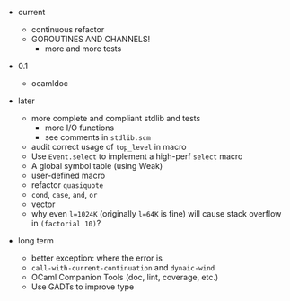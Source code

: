 * current
    * continuous refactor
    * GOROUTINES AND CHANNELS!
        * more and more tests

* 0.1
    * ocamldoc

* later
    * more complete and compliant stdlib and tests
        * more I/O functions
        * see comments in `stdlib.scm`
    * audit correct usage of `top_level` in macro
    * Use `Event.select` to implement a high-perf `select` macro
    * A global symbol table (using Weak)
    * user-defined macro
    * refactor `quasiquote`
    * `cond`, `case`, `and`, `or`
    * vector
    * why even `l=1024K` (originally `l=64K` is fine) will cause stack overflow in `(factorial 10)`?

* long term
    * better exception: where the error is
    * `call-with-current-continuation` and `dynaic-wind`
    * OCaml Companion Tools (doc, lint, coverage, etc.)
    * Use GADTs to improve type
